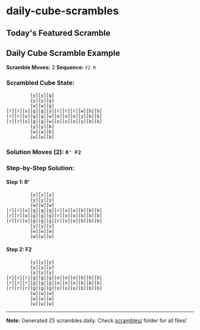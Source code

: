 # daily-cube-scrambles

## Today's Featured Scramble
## Daily Cube Scramble Example
**Scramble Moves:** 2
**Sequence:** `F2 R`

### Scrambled Cube State:
```
         [y][y][g]
         [y][y][g]
         [w][w][g]
[r][r][o][g][g][y][r][r][r][w][b][b]
[r][r][o][g][g][w][o][o][o][y][b][b]
[r][r][o][g][g][w][o][o][o][y][b][b]
         [y][y][b]
         [w][w][b]
         [w][w][b]

```

### Solution Moves (2): `R' F2`

### Step-by-Step Solution:
#### Step 1: R'
```
         [y][y][y]
         [y][y][y]
         [w][w][w]
[r][r][o][g][g][g][r][o][o][b][b][b]
[r][r][o][g][g][g][r][o][o][b][b][b]
[r][r][o][g][g][g][r][o][o][b][b][b]
         [y][y][y]
         [w][w][w]
         [w][w][w]

```

#### Step 2: F2
```
         [y][y][y]
         [y][y][y]
         [y][y][y]
[r][r][r][g][g][g][o][o][o][b][b][b]
[r][r][r][g][g][g][o][o][o][b][b][b]
[r][r][r][g][g][g][o][o][o][b][b][b]
         [w][w][w]
         [w][w][w]
         [w][w][w]

```

---
**Note:** Generated 25 scrambles daily. Check [scrambles/](scrambles/) folder for all files!
